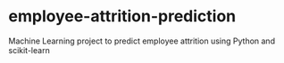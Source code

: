 # employee-attrition-prediction
Machine Learning project to predict employee attrition using Python and scikit-learn
